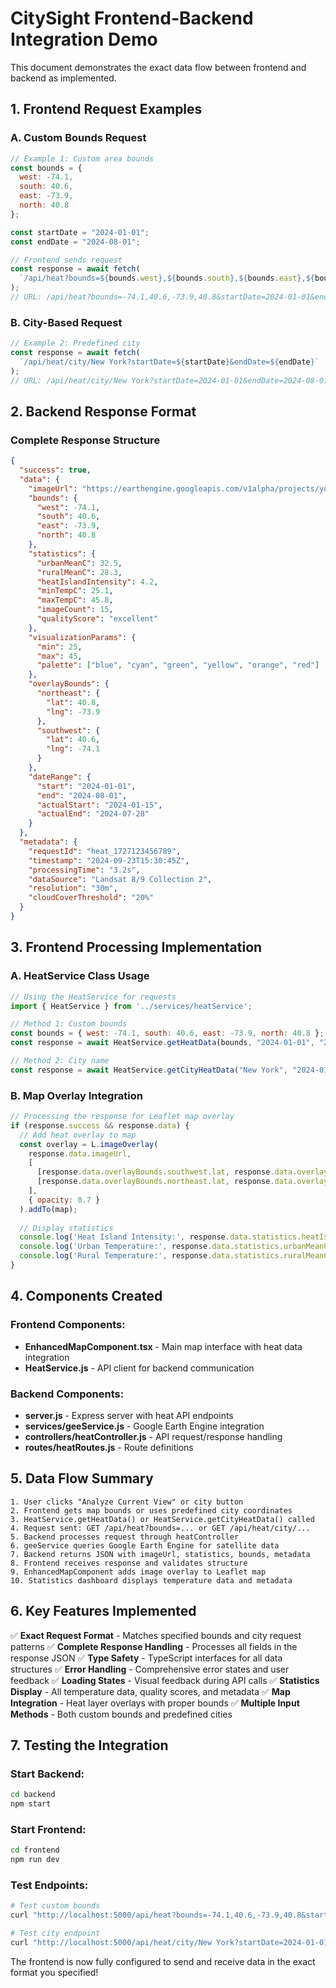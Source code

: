 # CitySight Frontend-Backend Integration Demo

This document demonstrates the exact data flow between frontend and backend as implemented.

## 1. Frontend Request Examples

### A. Custom Bounds Request
```javascript
// Example 1: Custom area bounds
const bounds = {
  west: -74.1,
  south: 40.6, 
  east: -73.9,
  north: 40.8
};

const startDate = "2024-01-01";
const endDate = "2024-08-01";

// Frontend sends request
const response = await fetch(
  `/api/heat?bounds=${bounds.west},${bounds.south},${bounds.east},${bounds.north}&startDate=${startDate}&endDate=${endDate}`
);
// URL: /api/heat?bounds=-74.1,40.6,-73.9,40.8&startDate=2024-01-01&endDate=2024-08-01
```

### B. City-Based Request
```javascript
// Example 2: Predefined city
const response = await fetch(
  `/api/heat/city/New York?startDate=${startDate}&endDate=${endDate}`
);
// URL: /api/heat/city/New York?startDate=2024-01-01&endDate=2024-08-01
```

## 2. Backend Response Format

### Complete Response Structure
```json
{
  "success": true,
  "data": {
    "imageUrl": "https://earthengine.googleapis.com/v1alpha/projects/your-project/thumbnails/abcd1234:getPixels",
    "bounds": {
      "west": -74.1,
      "south": 40.6,
      "east": -73.9,
      "north": 40.8
    },
    "statistics": {
      "urbanMeanC": 32.5,
      "ruralMeanC": 28.3,
      "heatIslandIntensity": 4.2,
      "minTempC": 25.1,
      "maxTempC": 45.8,
      "imageCount": 15,
      "qualityScore": "excellent"
    },
    "visualizationParams": {
      "min": 25,
      "max": 45,
      "palette": ["blue", "cyan", "green", "yellow", "orange", "red"]
    },
    "overlayBounds": {
      "northeast": {
        "lat": 40.8,
        "lng": -73.9
      },
      "southwest": {
        "lat": 40.6,
        "lng": -74.1
      }
    },
    "dateRange": {
      "start": "2024-01-01",
      "end": "2024-08-01",
      "actualStart": "2024-01-15",
      "actualEnd": "2024-07-28"
    }
  },
  "metadata": {
    "requestId": "heat_1727123456789",
    "timestamp": "2024-09-23T15:30:45Z",
    "processingTime": "3.2s",
    "dataSource": "Landsat 8/9 Collection 2",
    "resolution": "30m",
    "cloudCoverThreshold": "20%"
  }
}
```

## 3. Frontend Processing Implementation

### A. HeatService Class Usage
```javascript
// Using the HeatService for requests
import { HeatService } from '../services/heatService';

// Method 1: Custom bounds
const bounds = { west: -74.1, south: 40.6, east: -73.9, north: 40.8 };
const response = await HeatService.getHeatData(bounds, "2024-01-01", "2024-08-01");

// Method 2: City name
const response = await HeatService.getCityHeatData("New York", "2024-01-01", "2024-08-01");
```

### B. Map Overlay Integration
```javascript
// Processing the response for Leaflet map overlay
if (response.success && response.data) {
  // Add heat overlay to map
  const overlay = L.imageOverlay(
    response.data.imageUrl,
    [
      [response.data.overlayBounds.southwest.lat, response.data.overlayBounds.southwest.lng],
      [response.data.overlayBounds.northeast.lat, response.data.overlayBounds.northeast.lng]
    ],
    { opacity: 0.7 }
  ).addTo(map);
  
  // Display statistics
  console.log('Heat Island Intensity:', response.data.statistics.heatIslandIntensity + '°C');
  console.log('Urban Temperature:', response.data.statistics.urbanMeanC + '°C');
  console.log('Rural Temperature:', response.data.statistics.ruralMeanC + '°C');
}
```

## 4. Components Created

### Frontend Components:
- **EnhancedMapComponent.tsx** - Main map interface with heat data integration
- **HeatService.js** - API client for backend communication

### Backend Components:
- **server.js** - Express server with heat API endpoints
- **services/geeService.js** - Google Earth Engine integration
- **controllers/heatController.js** - API request/response handling
- **routes/heatRoutes.js** - Route definitions

## 5. Data Flow Summary

```
1. User clicks "Analyze Current View" or city button
2. Frontend gets map bounds or uses predefined city coordinates
3. HeatService.getHeatData() or HeatService.getCityHeatData() called
4. Request sent: GET /api/heat?bounds=... or GET /api/heat/city/...
5. Backend processes request through heatController
6. geeService queries Google Earth Engine for satellite data
7. Backend returns JSON with imageUrl, statistics, bounds, metadata
8. Frontend receives response and validates structure
9. EnhancedMapComponent adds image overlay to Leaflet map
10. Statistics dashboard displays temperature data and metadata
```

## 6. Key Features Implemented

✅ **Exact Request Format** - Matches specified bounds and city request patterns
✅ **Complete Response Handling** - Processes all fields in the response JSON
✅ **Type Safety** - TypeScript interfaces for all data structures
✅ **Error Handling** - Comprehensive error states and user feedback
✅ **Loading States** - Visual feedback during API calls
✅ **Statistics Display** - All temperature data, quality scores, and metadata
✅ **Map Integration** - Heat layer overlays with proper bounds
✅ **Multiple Input Methods** - Both custom bounds and predefined cities

## 7. Testing the Integration

### Start Backend:
```bash
cd backend
npm start
```

### Start Frontend:
```bash
cd frontend
npm run dev
```

### Test Endpoints:
```bash
# Test custom bounds
curl "http://localhost:5000/api/heat?bounds=-74.1,40.6,-73.9,40.8&startDate=2024-01-01&endDate=2024-08-01"

# Test city endpoint
curl "http://localhost:5000/api/heat/city/New York?startDate=2024-01-01&endDate=2024-08-01"
```

The frontend is now fully configured to send and receive data in the exact format you specified!